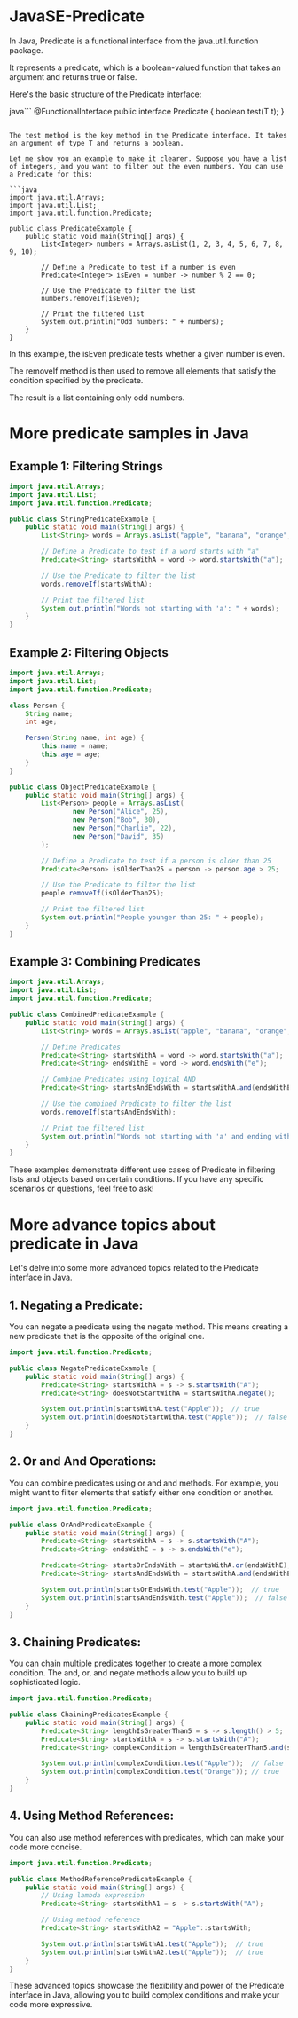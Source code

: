 # JavaSE-Predicate

In Java, Predicate is a functional interface from the java.util.function package. 

It represents a predicate, which is a boolean-valued function that takes an argument and returns true or false.

Here's the basic structure of the Predicate interface:

java```
@FunctionalInterface
public interface Predicate<T> {
    boolean test(T t);
}
```

The test method is the key method in the Predicate interface. It takes an argument of type T and returns a boolean.

Let me show you an example to make it clearer. Suppose you have a list of integers, and you want to filter out the even numbers. You can use a Predicate for this:

```java
import java.util.Arrays;
import java.util.List;
import java.util.function.Predicate;

public class PredicateExample {
    public static void main(String[] args) {
        List<Integer> numbers = Arrays.asList(1, 2, 3, 4, 5, 6, 7, 8, 9, 10);

        // Define a Predicate to test if a number is even
        Predicate<Integer> isEven = number -> number % 2 == 0;

        // Use the Predicate to filter the list
        numbers.removeIf(isEven);

        // Print the filtered list
        System.out.println("Odd numbers: " + numbers);
    }
}
```

In this example, the isEven predicate tests whether a given number is even. 

The removeIf method is then used to remove all elements that satisfy the condition specified by the predicate. 

The result is a list containing only odd numbers.

# More predicate samples in Java

## Example 1: Filtering Strings

```java
import java.util.Arrays;
import java.util.List;
import java.util.function.Predicate;

public class StringPredicateExample {
    public static void main(String[] args) {
        List<String> words = Arrays.asList("apple", "banana", "orange", "grape", "kiwi");

        // Define a Predicate to test if a word starts with "a"
        Predicate<String> startsWithA = word -> word.startsWith("a");

        // Use the Predicate to filter the list
        words.removeIf(startsWithA);

        // Print the filtered list
        System.out.println("Words not starting with 'a': " + words);
    }
}
```

## Example 2: Filtering Objects

```java
import java.util.Arrays;
import java.util.List;
import java.util.function.Predicate;

class Person {
    String name;
    int age;

    Person(String name, int age) {
        this.name = name;
        this.age = age;
    }
}

public class ObjectPredicateExample {
    public static void main(String[] args) {
        List<Person> people = Arrays.asList(
                new Person("Alice", 25),
                new Person("Bob", 30),
                new Person("Charlie", 22),
                new Person("David", 35)
        );

        // Define a Predicate to test if a person is older than 25
        Predicate<Person> isOlderThan25 = person -> person.age > 25;

        // Use the Predicate to filter the list
        people.removeIf(isOlderThan25);

        // Print the filtered list
        System.out.println("People younger than 25: " + people);
    }
}
```

## Example 3: Combining Predicates

```java
import java.util.Arrays;
import java.util.List;
import java.util.function.Predicate;

public class CombinedPredicateExample {
    public static void main(String[] args) {
        List<String> words = Arrays.asList("apple", "banana", "orange", "grape", "kiwi");

        // Define Predicates
        Predicate<String> startsWithA = word -> word.startsWith("a");
        Predicate<String> endsWithE = word -> word.endsWith("e");

        // Combine Predicates using logical AND
        Predicate<String> startsAndEndsWith = startsWithA.and(endsWithE);

        // Use the combined Predicate to filter the list
        words.removeIf(startsAndEndsWith);

        // Print the filtered list
        System.out.println("Words not starting with 'a' and ending with 'e': " + words);
    }
}
```

These examples demonstrate different use cases of Predicate in filtering lists and objects based on certain conditions. If you have any specific scenarios or questions, feel free to ask!

# More advance topics about predicate in Java

Let's delve into some more advanced topics related to the Predicate interface in Java.

## 1. Negating a Predicate:
You can negate a predicate using the negate method. This means creating a new predicate that is the opposite of the original one.

```java
import java.util.function.Predicate;

public class NegatePredicateExample {
    public static void main(String[] args) {
        Predicate<String> startsWithA = s -> s.startsWith("A");
        Predicate<String> doesNotStartWithA = startsWithA.negate();

        System.out.println(startsWithA.test("Apple"));  // true
        System.out.println(doesNotStartWithA.test("Apple"));  // false
    }
}
```

## 2. Or and And Operations:
You can combine predicates using or and and methods. For example, you might want to filter elements that satisfy either one condition or another.

```java
import java.util.function.Predicate;

public class OrAndPredicateExample {
    public static void main(String[] args) {
        Predicate<String> startsWithA = s -> s.startsWith("A");
        Predicate<String> endsWithE = s -> s.endsWith("e");

        Predicate<String> startsOrEndsWith = startsWithA.or(endsWithE);
        Predicate<String> startsAndEndsWith = startsWithA.and(endsWithE);

        System.out.println(startsOrEndsWith.test("Apple"));  // true
        System.out.println(startsAndEndsWith.test("Apple"));  // false
    }
}
```

## 3. Chaining Predicates:
You can chain multiple predicates together to create a more complex condition. The and, or, and negate methods allow you to build up sophisticated logic.

```java
import java.util.function.Predicate;

public class ChainingPredicatesExample {
    public static void main(String[] args) {
        Predicate<String> lengthIsGreaterThan5 = s -> s.length() > 5;
        Predicate<String> startsWithA = s -> s.startsWith("A");
        Predicate<String> complexCondition = lengthIsGreaterThan5.and(startsWithA).negate();

        System.out.println(complexCondition.test("Apple"));  // false
        System.out.println(complexCondition.test("Orange")); // true
    }
}
```

## 4. Using Method References:
You can also use method references with predicates, which can make your code more concise.

```java
import java.util.function.Predicate;

public class MethodReferencePredicateExample {
    public static void main(String[] args) {
        // Using lambda expression
        Predicate<String> startsWithA1 = s -> s.startsWith("A");

        // Using method reference
        Predicate<String> startsWithA2 = "Apple"::startsWith;

        System.out.println(startsWithA1.test("Apple"));  // true
        System.out.println(startsWithA2.test("Apple"));  // true
    }
}
```

These advanced topics showcase the flexibility and power of the Predicate interface in Java, allowing you to build complex conditions and make your code more expressive. 
